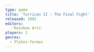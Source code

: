```yaml
---
type: game
title: 'Turrican II : The Final Fight'
released: 1991
editors: 
  -'Rainbow Arts'
players: 1
genres:
  - Plates-formes
---
```

